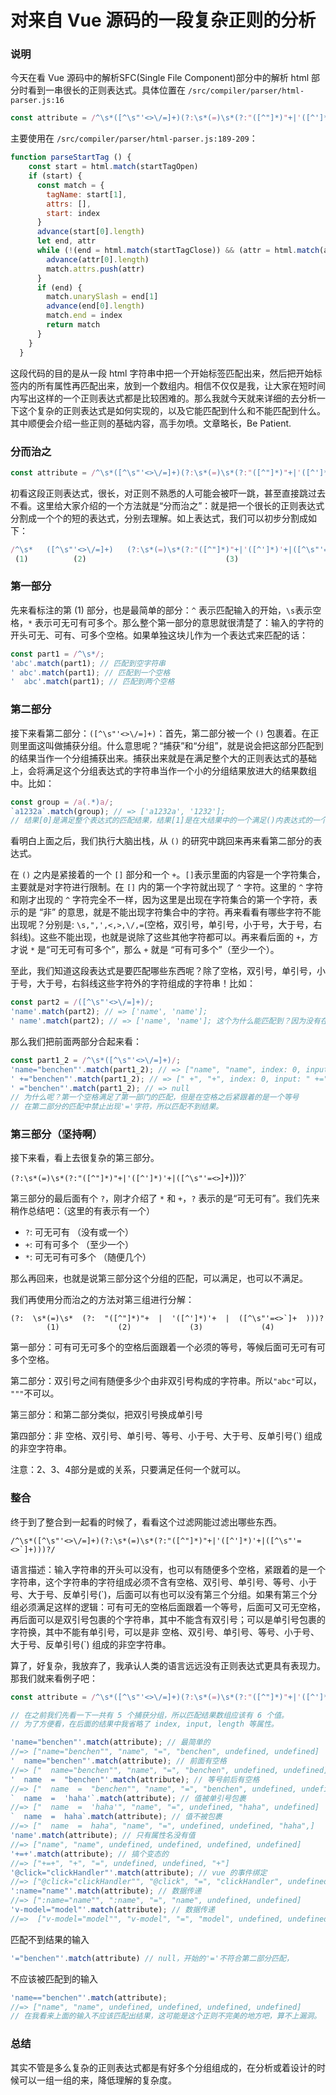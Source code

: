 # 对来自 Vue 源码的一段复杂正则的分析

### 说明

今天在看 Vue 源码中的解析SFC(Single File Component)部分中的解析 html 部分时看到一串很长的正则表达式。具体位置在 `/src/compiler/parser/html-parser.js:16` 

```js
const attribute = /^\s*([^\s"'<>\/=]+)(?:\s*(=)\s*(?:"([^"]*)"+|'([^']*)'+|([^\s"'=<>`]+)))?/
```

主要使用在 `/src/compiler/parser/html-parser.js:189-209`：

```js
function parseStartTag () {
    const start = html.match(startTagOpen)
    if (start) {
      const match = {
        tagName: start[1],
        attrs: [],
        start: index
      }
      advance(start[0].length)
      let end, attr
      while (!(end = html.match(startTagClose)) && (attr = html.match(attribute))) {
        advance(attr[0].length)
        match.attrs.push(attr)
      }
      if (end) {
        match.unarySlash = end[1]
        advance(end[0].length)
        match.end = index
        return match
      }
    }
  }
```

这段代码的目的是从一段 html 字符串中把一个开始标签匹配出来，然后把开始标签内的所有属性再匹配出来，放到一个数组内。相信不仅仅是我，让大家在短时间内写出这样的一个正则表达式都是比较困难的。那么我就今天就来详细的去分析一下这个复杂的正则表达式是如何实现的，以及它能匹配到什么和不能匹配到什么。其中顺便会介绍一些正则的基础内容，高手勿喷。文章略长，Be Patient.

### 分而治之

```js
const attribute = /^\s*([^\s"'<>\/=]+)(?:\s*(=)\s*(?:"([^"]*)"+|'([^']*)'+|([^\s"'=<>`]+)))?/
```

初看这段正则表达式，很长，对正则不熟悉的人可能会被吓一跳，甚至直接跳过去不看。这里给大家介绍的一个方法就是“分而治之”：就是把一个很长的正则表达式分割成一个个的短的表达式，分别去理解。如上表达式，我们可以初步分割成如下：

```js
/^\s*   ([^\s"'<>\/=]+)   (?:\s*(=)\s*(?:"([^"]*)"+|'([^']*)'+|([^\s"'=<>`]+)))?/
 (1)          (2)                               (3)
```

### 第一部分

先来看标注的第 (1) 部分，也是最简单的部分：`^` 表示匹配输入的开始，`\s`表示空格，`*` 表示可无可有可多个。那么整个第一部分的意思就很清楚了：输入的字符的开头可无、可有、可多个空格。如果单独这块儿作为一个表达式来匹配的话：

```js
const part1 = /^\s*/;
'abc'.match(part1); // 匹配到空字符串
' abc'.match(part1); // 匹配到一个空格
'  abc'.match(part1); // 匹配到两个空格
```

### 第二部分

接下来看第二部分：`([^\s"'<>\/=]+)`：首先，第二部分被一个 `()` 包裹着。在正则里面这叫做捕获分组。什么意思呢？“捕获”和“分组”，就是说会把这部分匹配到的结果当作一个分组捕获出来。捕获出来就是在满足整个大的正则表达式的基础上，会将满足这个分组表达式的字符串当作一个小的分组结果放进大的结果数组中。比如：

```js
const group = /a(.*)a/;
`a1232a`.match(group); // => ['a1232a', '1232'];
// 结果[0]是满足整个表达式的匹配结果，结果[1]是在大结果中的一个满足()内表达式的一个小的结果分组
```

看明白上面之后，我们执行大脑出栈，从 `()` 的研究中跳回来再来看第二部分的表达式。

在 `()` 之内是紧接着的一个 `[]` 部分和一个 `+`。`[]`表示里面的内容是一个字符集合，主要就是对字符进行限制。在 `[]` 内的第一个字符就出现了 `^` 字符。这里的 `^` 字符和刚才出现的 `^` 字符完全不一样，因为这里是出现在字符集合的第一个字符，表示的是 “非” 的意思，就是不能出现字符集合中的字符。再来看看有哪些字符不能出现呢？分别是: `\s,",',<,>,\/,=`(空格，双引号，单引号，小于号，大于号，右斜线)。这些不能出现，也就是说除了这些其他字符都可以。再来看后面的 `+`，方才说 `*` 是“可无可有可多个”，那么 `+` 就是 “可有可多个”（至少一个）。

至此，我们知道这段表达式是要匹配哪些东西呢？除了空格，双引号，单引号，小于号，大于号，右斜线这些字符外的字符组成的字符串！比如：

```js
const part2 = /([^\s"'<>\/=]+)/;
'name'.match(part2); // => ['name', 'name'];
' name'.match(part2); // => ['name', 'name']; 这个为什么能匹配到？因为没有在正则表达式的前面加 '^'限制。
```

那么我们把前面两部分合起来看：

```js
const part1_2 = /^\s*([^\s"'<>\/=]+)/;
'name="benchen"'.match(part1_2); // => ["name", "name", index: 0, input: "name="benchen""]
' +="benchen"'.match(part1_2); // => [" +", "+", index: 0, input: " +="benchen""]
' ="benchen"'.match(part1_2); // => null  
// 为什么呢？第一个空格满足了第一部门的匹配，但是在空格之后紧跟着的是一个等号
// 在第二部分的匹配中禁止出现'='字符，所以匹配不到结果。
```

### 第三部分（坚持啊）

接下来看，看上去很复杂的第三部分。

`(?:\s*(=)\s*(?:"([^"]*)"+|'([^']*)'+|([^\s"'=<>`]+)))?`

第三部分的最后面有个 `?`，刚才介绍了 `*` 和 `+`，`?` 表示的是“可无可有”。我们先来稍作总结吧：（这里的有表示有一个）

- `?`: 可无可有 （没有或一个）
- `+`: 可有可多个 （至少一个）
- `*`: 可无可有可多个 （随便几个）

那么再回来，也就是说第三部分这个分组的匹配，可以满足，也可以不满足。

我们再使用分而治之的方法对第三组进行分解：

```
(?:  \s*(=)\s*  (?:  "([^"]*)"+  |  '([^']*)'+  |  ([^\s"'=<>`]+  )))?
        (1)             (2)             (3)             (4)
```

第一部分：可有可无可多个的空格后面跟着一个必须的等号，等候后面可无可有可多个空格。

第二部分：双引号之间有随便多少个由非双引号构成的字符串。所以`"abc"`可以， `"""`不可以。

第三部分：和第二部分类似，把双引号换成单引号

第四部分：非 空格、双引号、单引号、等号、小于号、大于号、反单引号(`) 组成的非空字符串。

注意：2、3、4部分是或的关系，只要满足任何一个就可以。

### 整合

终于到了整合到一起看的时候了，看看这个过滤网能过滤出哪些东西。

```
/^\s*([^\s"'<>\/=]+)(?:\s*(=)\s*(?:"([^"]*)"+|'([^']*)'+|([^\s"'=<>`]+)))?/
```

语言描述：输入字符串的开头可以没有，也可以有随便多个空格，紧跟着的是一个字符串，这个字符串的字符组成必须不含有空格、双引号、单引号、等号、小于号、大于号、反单引号(\`)，后面可以有也可以没有第三个分组。如果有第三个分组必须满足这样的逻辑：可有可无的空格后面跟着一个等号，后面可又可无空格，再后面可以是双引号包裹的个字符串，其中不能含有双引号；可以是单引号包裹的字符换，其中不能有单引号，可以是非 空格、双引号、单引号、等号、小于号、大于号、反单引号(\`) 组成的非空字符串。

算了，好复杂，我放弃了，我承认人类的语言远远没有正则表达式更具有表现力。那我们就来看例子吧：

```js
const attribute = /^\s*([^\s"'<>\/=]+)(?:\s*(=)\s*(?:"([^"]*)"+|'([^']*)'+|([^\s"'=<>`]+)))?/

// 在之前我们先看一下一共有 5 个捕获分组，所以匹配结果数组应该有 6 个值。
// 为了方便看，在后面的结果中我省略了 index, input, length 等属性。

'name="benchen"'.match(attribute); // 最简单的
//=> ["name="benchen"", "name", "=", "benchen", undefined, undefined]
'  name="benchen"'.match(attribute); // 前面有空格
//=> ["  name="benchen"", "name", "=", "benchen", undefined, undefined]
'  name  =  "benchen"'.match(attribute); // 等号前后有空格
//=> ["  name  =  "benchen"", "name", "=", "benchen", undefined, undefined]
`  name  =  'haha'`.match(attribute); // 值被单引号包裹
//=> ["  name  =  'haha'", "name", "=", undefined, "haha", undefined]
`  name  =  haha`.match(attribute); // 值不被包裹
//=> ["  name  =  haha", "name", "=", undefined, undefined, "haha",]
'name'.match(attribute); // 只有属性名没有值
//=> ["name", "name", undefined, undefined, undefined, undefined]
'+=+'.match(attribute); // 搞个变态的
//=> ["+=+", "+", "=", undefined, undefined, "+"]
'@click="clickHandler"'.match(attribute); // vue 的事件绑定
//=> ["@click="clickHandler"", "@click", "=", "clickHandler", undefined, undefined]
':name="name"'.match(attribute); // 数据传递
//=> [":name="name"", ":name", "=", "name", undefined, undefined]
'v-model="model"'.match(attribute); // 数据传递
//=>  ["v-model="model"", "v-model", "=", "model", undefined, undefined]
```

匹配不到结果的输入

```js
'="benchen"'.match(attribute) // null，开始的'='不符合第二部分匹配，
```

不应该被匹配到的输入

```js
'name=="benchen"'.match(attribute);
//=> ["name", "name", undefined, undefined, undefined, undefined]
// 在我看来上面的输入不应该匹配出结果，这可能是这个正则不完美的地方吧，算不上漏洞。
```

### 总结

其实不管是多么复杂的正则表达式都是有好多个分组组成的，在分析或着设计的时候可以一组一组的来，降低理解的复杂度。




